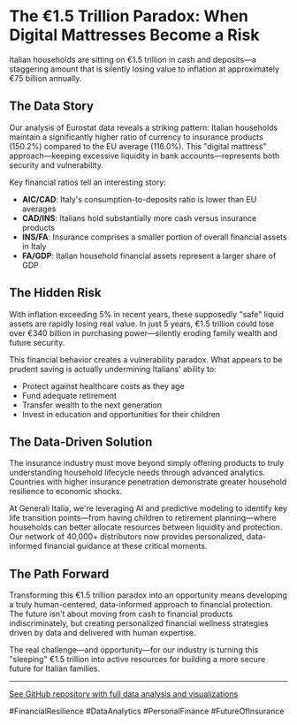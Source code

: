 # The €1.5 Trillion Paradox: When Digital Mattresses Become a Risk

Italian households are sitting on €1.5 trillion in cash and deposits—a staggering amount that is silently losing value to inflation at approximately €75 billion annually.

## The Data Story

Our analysis of Eurostat data reveals a striking pattern: Italian households maintain a significantly higher ratio of currency to insurance products (150.2%) compared to the EU average (116.0%). This "digital mattress" approach—keeping excessive liquidity in bank accounts—represents both security and vulnerability.

Key financial ratios tell an interesting story:
- **AIC/CAD**: Italy's consumption-to-deposits ratio is lower than EU averages
- **CAD/INS**: Italians hold substantially more cash versus insurance products
- **INS/FA**: Insurance comprises a smaller portion of overall financial assets in Italy
- **FA/GDP**: Italian household financial assets represent a larger share of GDP

## The Hidden Risk

With inflation exceeding 5% in recent years, these supposedly "safe" liquid assets are rapidly losing real value. In just 5 years, €1.5 trillion could lose over €340 billion in purchasing power—silently eroding family wealth and future security.

This financial behavior creates a vulnerability paradox. What appears to be prudent saving is actually undermining Italians' ability to:
- Protect against healthcare costs as they age
- Fund adequate retirement
- Transfer wealth to the next generation
- Invest in education and opportunities for their children

## The Data-Driven Solution

The insurance industry must move beyond simply offering products to truly understanding household lifecycle needs through advanced analytics. Countries with higher insurance penetration demonstrate greater household resilience to economic shocks.

At Generali Italia, we're leveraging AI and predictive modeling to identify key life transition points—from having children to retirement planning—where households can better allocate resources between liquidity and protection. Our network of 40,000+ distributors now provides personalized, data-informed financial guidance at these critical moments.

## The Path Forward

Transforming this €1.5 trillion paradox into an opportunity means developing a truly human-centered, data-informed approach to financial protection. The future isn't about moving from cash to financial products indiscriminately, but creating personalized financial wellness strategies driven by data and delivered with human expertise.

The real challenge—and opportunity—for our industry is turning this "sleeping" €1.5 trillion into active resources for building a more secure future for Italian families.

---

[See GitHub repository with full data analysis and visualizations](https://github.com/davideconsiglio/italy-households-analysis)

#FinancialResilience #DataAnalytics #PersonalFinance #FutureOfInsurance 
